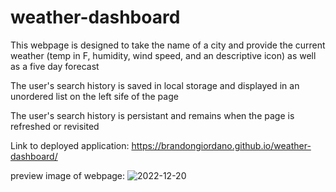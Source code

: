 # weather-dashboard
This webpage is designed to take the name of a city and provide the current weather (temp in F, humidity, wind speed, and an descriptive icon) as well as a five day forecast

The user's search history is saved in local storage and displayed in an unordered list on the left sife of the page

The user's search history is persistant and remains when the page is refreshed or revisited

Link to deployed application: https://brandongiordano.github.io/weather-dashboard/

preview image of webpage:
![2022-12-20](https://user-images.githubusercontent.com/110688825/208723034-3cbac25d-2448-4e6b-b257-fab275885591.png)
